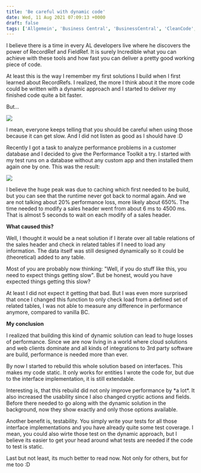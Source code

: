 ```yaml
---
title: 'Be careful with dynamic code'
date: Wed, 11 Aug 2021 07:09:13 +0000
draft: false
tags: ['Allgemein', 'Business Central', 'BusinessCentral', 'CleanCode', 'Performance']
---
```


I believe there is a time in every AL developers live where he discovers the power of RecordRef and FieldRef. It is surely Incredible what you can achieve with these tools and how fast you can deliver a pretty good working piece of code.

At least this is the way I remember my first solutions I build when I first learned about RecordRefs. I realized, the more I think about it the more code could be written with a dynamic approach and I started to deliver my finished code quite a bit faster.

But...

![](https://stefanmaron.files.wordpress.com/2021/08/ae207372837cec0d56db1db481893176.jpg)

I mean, everyone keeps telling that you should be careful when using those because it can get slow. And I did not listen as good as I should have :D

Recently I got a task to analyze performance problems in a customer database and I decided to give the Performance Toolkit a try. I started with my test runs on a database without any custom app and then installed them again one by one. This was the result:

![](https://stefanmaron.files.wordpress.com/2021/08/image.png)

I believe the huge peak was due to caching which first needed to be build, but you can see that the runtime never got back to normal again. And we are not talking about 20% performance loss, more likely about 650%. The time needed to modify a sales header went from about 6 ms to 4500 ms. That is almost 5 seconds to wait on each modify of a sales header.

**What caused this?**

Well, I thought it would be a neat solution if I iterate over all table relations of the sales header and check in related tables if I need to load any information. The data itself was still designed dynamically so it could be (theoretical) added to any table.

Most of you are probably now thinking: "Well, if you do stuff like this, you need to expect things getting slow". But be honest, would you have expected things getting this slow?

At least I did not expect it getting that bad. But I was even more surprised that once I changed this function to only check load from a defined set of related tables, I was not able to measure any difference in performance anymore, compared to vanilla BC.

**My conclusion**

I realized that building this kind of dynamic solution can lead to huge losses of performance. Since we are now living in a world where cloud solutions and web clients dominate and all kinds of integrations to 3rd party software are build, performance is needed more than ever.

By now I started to rebuild this whole solution based on interfaces. This makes my code static. It only works for entities I wrote the code for, but due to the interface implementation, it is still extendable.

Interesting is, that this rebuild did not only improve performance by \*a lot\*. It also increased the usability since I also changed cryptic actions and fields. Before there needed to go along with the dynamic solution in the background, now they show exactly and only those options available.

Another benefit is, testability. You simply write your tests for all those interface implementations and you have already quite some test coverage. I mean, you could also wirte those test on the dynamic approach, but I believe its easier to get your head around what tests are needed if the code to test is static.

Last but not least, its much better to read now. Not only for others, but for me too :D